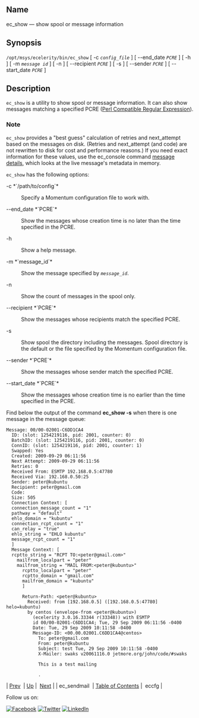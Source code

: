 <a name="executable.ec_show"></a>
## Name

ec_show — show spool or message information

## Synopsis

`/opt/msys/ecelerity/bin/ec_show` [ -c *`config_file`* ] [ --end_date *`PCRE`* ] [ -h ] [ -m *`message id`*     ] [ -n ] [ --recipient *`PCRE`* ] [ -s ] [ --sender *`PCRE`* ] [ --start_date *`PCRE`* ]

<a name="idp9159936"></a>
## Description

`ec_show` is a utility to show spool or message information. It can also show messages matching a specified PCRE ([Perl Compatible Regular Expression](http://www.pcre.org/)).

### Note

`ec_show` provides a "best guess" calculation of retries and next_attempt based on the messages on disk. (Retries and next_attempt (and code) are not rewritten to disk for cost and performance reasons.) If you need exact information for these values, use the ec_console command [message details](console_commands.message_details.php "message details"), which looks at the live message's metadata in memory.

`ec_show` has the following options:

<dl class="variablelist">

<dt>-c *`/path/to/config`*</dt>

<dd>

Specify a Momentum configuration file to work with.

</dd>

<dt>--end_date *`PCRE`*</dt>

<dd>

Show the messages whose creation time is no later than the time specified in the PCRE.

</dd>

<dt>-h</dt>

<dd>

Show a help message.

</dd>

<dt>-m *`message_id`*</dt>

<dd>

Show the message specified by *`message_id`*.

</dd>

<dt>-n</dt>

<dd>

Show the count of messages in the spool only.

</dd>

<dt>--recipient *`PCRE`*</dt>

<dd>

Show the messages whose recipients match the specified PCRE.

</dd>

<dt>-s</dt>

<dd>

Show spool the directory including the messages. Spool directory is the default or the file specified by the Momentum configuration file.

</dd>

<dt>--sender *`PCRE`*</dt>

<dd>

Show the messages whose sender match the specified PCRE.

</dd>

<dt>--start_date *`PCRE`*</dt>

<dd>

Show the messages whose creation time is no earlier than the time specified in the PCRE.

</dd>

</dl>

Find below the output of the command **ec_show -s**    when there is one message in the message queue:

```
Message: 00/00-02001-C6DD1CA4
  ID: (slot: 1254219116, pid: 2001, counter: 0)
  BatchID: (slot: 1254219116, pid: 2001, counter: 0)
  ConnID: (slot: 1254219116, pid: 2001, counter: 1)
  Swapped: Yes
  Created: 2009-09-29 06:11:56
  Next Attempt: 2009-09-29 06:11:56
  Retries: 0
  Received From: ESMTP 192.168.0.5:47780
  Received Via: 192.168.0.50:25
  Sender: peter@kubuntu
  Recipient: peter@gmail.com
  Code:
  Size: 505
  Connection Context: [
  connection_message_count = "1"
  pathway = "default"
  ehlo_domain = "kubuntu"
  connection_rcpt_count = "1"
  can_relay = "true"
  ehlo_string = "EHLO kubuntu"
  message_rcpt_count = "1"
  ]
  Message Context: [
  rcptto_string = "RCPT TO:<peter@gmail.com>"
    mailfrom_localpart = "peter"
    mailfrom_string = "MAIL FROM:<peter@kubuntu>"
      rcptto_localpart = "peter"
      rcptto_domain = "gmail.com"
      mailfrom_domain = "kubuntu"
      ]

      Return-Path: <peter@kubuntu>
        Received: from [192.168.0.5] ([192.168.0.5:47780] helo=kubuntu)
        by centos (envelope-from <peter@kubuntu>)
          (ecelerity 3.0.16.33344 r(33348)) with ESMTP
          id 00/00-02001-C6DD1CA4; Tue, 29 Sep 2009 06:11:56 -0400
          Date: Tue, 29 Sep 2009 10:11:58 -0400
          Message-ID: <00.00.02001.C6DD1CA4@centos>
            To: peter@gmail.com
            From: peter@kubuntu
            Subject: test Tue, 29 Sep 2009 10:11:58 -0400
            X-Mailer: swaks v20061116.0 jetmore.org/john/code/#swaks

            This is a test mailing

            .
```

| [Prev](executable.ec_sendmail.php)  | [Up](exec.cmds.ref.php) |  [Next](executable.eccfg.php) |
| ec_sendmail  | [Table of Contents](index.php) |  eccfg |

Follow us on:

[![Facebook](https://support.messagesystems.com/images/icon-facebook.png)](http://www.facebook.com/messagesystems) [![Twitter](https://support.messagesystems.com/images/icon-twitter.png)](http://twitter.com/#!/MessageSystems) [![LinkedIn](https://support.messagesystems.com/images/icon-linkedin.png)](http://www.linkedin.com/company/message-systems)